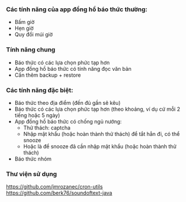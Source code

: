 
### Các tính năng của app đồng hồ báo thức thường:
- Bấm giờ
- Hẹn giờ
- Quy đổi múi giờ

### Tính năng chung
- Báo thức có các lựa chọn phức tạp hơn
- App đồng hồ báo thức có tính năng đọc văn bản
- Cần thêm backup + restore

### Các tính năng đặc biệt:
- Báo thức theo địa điểm (đến đủ gần sẽ kêu)
- Báo thức có các lựa chọn phức tạp hơn (theo khoảng, ví dụ cứ mỗi 2 tiếng hoặc 5 ngày)
- App đồng hồ báo thức có chống ngủ nướng:
  + Thử thách: captcha
  + Nhập mật khẩu (hoặc hoàn thành thử thách) để tắt hẳn đi, có thể snooze
  + Hoặc là để snooze đã cần nhập mật khẩu (hoặc hoàn thành thử thách)
- Báo thức nhóm

### Thư viện sử dụng
https://github.com/jmrozanec/cron-utils
https://github.com/berk76/soundoftext-java
